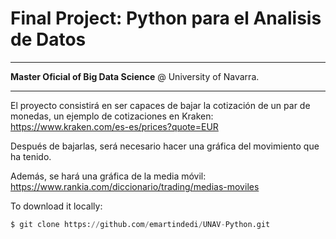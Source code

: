 # Final Project: Python para el Analisis de Datos

---

**Master Oficial of Big Data Science** @ University of Navarra.

---


El proyecto consistirá en ser capaces de bajar la cotización de un par de monedas, un ejemplo de cotizaciones en Kraken:
https://www.kraken.com/es-es/prices?quote=EUR

Después de bajarlas, será necesario hacer una gráfica del movimiento que ha tenido.

Además, se hará una gráfica de la media móvil:
https://www.rankia.com/diccionario/trading/medias-moviles

To download it locally:

```python
$ git clone https://github.com/emartindedi/UNAV-Python.git
```
